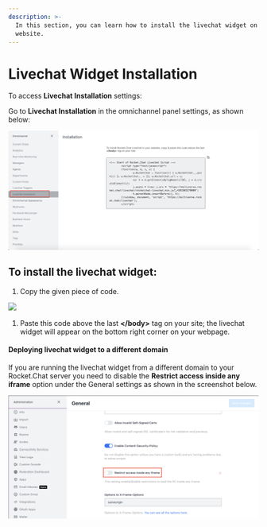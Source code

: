 ```yaml
---
description: >-
  In this section, you can learn how to install the livechat widget on your
  website.
---
```


# Livechat Widget Installation

To access **Livechat Installation** settings:

Go to **Livechat Installation** in the omnichannel panel settings, as shown below:

![](<../../../.gitbook/assets/0 (4).png>)

## To install the livechat widget:

1. Copy the given piece of code.

![](<../../../.gitbook/assets/1 (11).png>)

1. Paste this code above the last **\</body>** tag on your site; the livechat widget will appear on the bottom right corner on your webpage.

#### Deploying livechat widget to a different domain

If you are running the livechat widget from a different domain to your Rocket.Chat server you need to disable the **Restrict access inside any iframe** option under the General settings as shown in the screenshot below.&#x20;

![Administration > General](../../../.gitbook/assets/restrict-access-inside-any-iframe.png)
